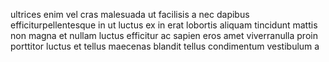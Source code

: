 ultrices enim vel cras malesuada ut facilisis a nec dapibus
efficiturpellentesque in ut luctus ex in erat lobortis aliquam tincidunt mattis
non magna et nullam luctus efficitur ac sapien eros amet viverranulla proin
porttitor luctus et tellus maecenas blandit tellus condimentum vestibulum a